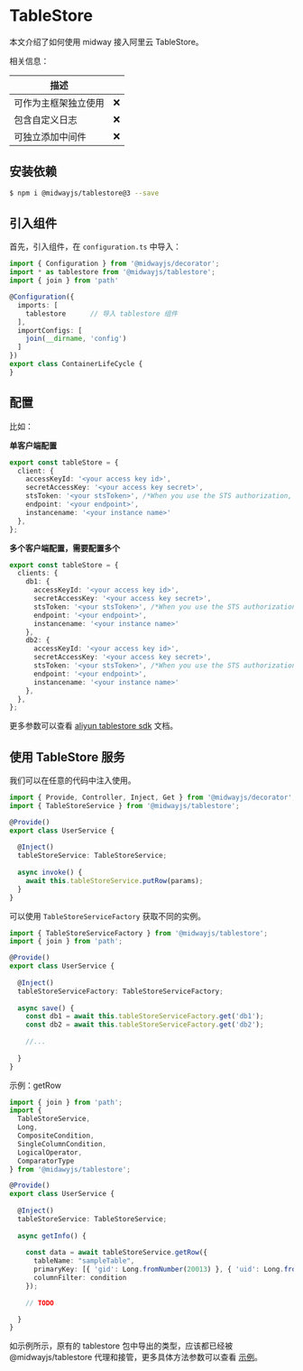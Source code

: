 # TableStore

本文介绍了如何使用 midway 接入阿里云 TableStore。



相关信息：

| 描述                 |      |
| -------------------- | ---- |
| 可作为主框架独立使用 | ❌    |
| 包含自定义日志       | ❌    |
| 可独立添加中间件     | ❌    |



## 安装依赖

```bash
$ npm i @midwayjs/tablestore@3 --save
```

## 引入组件


首先，引入组件，在 `configuration.ts` 中导入：
```typescript
import { Configuration } from '@midwayjs/decorator';
import * as tablestore from '@midwayjs/tablestore';	
import { join } from 'path'

@Configuration({
  imports: [
    tablestore		// 导入 tablestore 组件
  ],
  importConfigs: [
    join(__dirname, 'config')
  ]
})
export class ContainerLifeCycle {
}
```


## 配置


比如：

**单客户端配置**
```typescript
export const tableStore = {
  client: {
    accessKeyId: '<your access key id>',
    secretAccessKey: '<your access key secret>',
    stsToken: '<your stsToken>', /*When you use the STS authorization, you need to fill in. ref:https://help.aliyun.com/document_detail/27364.html*/
    endpoint: '<your endpoint>',
    instancename: '<your instance name>'
  },
};
```


**多个客户端配置，需要配置多个**

```typescript
export const tableStore = {
  clients: {
    db1: {
      accessKeyId: '<your access key id>',
      secretAccessKey: '<your access key secret>',
      stsToken: '<your stsToken>', /*When you use the STS authorization, you need to fill in. ref:https://help.aliyun.com/document_detail/27364.html*/
      endpoint: '<your endpoint>',
      instancename: '<your instance name>'
    },
    db2: {
      accessKeyId: '<your access key id>',
      secretAccessKey: '<your access key secret>',
      stsToken: '<your stsToken>', /*When you use the STS authorization, you need to fill in. ref:https://help.aliyun.com/document_detail/27364.html*/
      endpoint: '<your endpoint>',
      instancename: '<your instance name>'
    },
  },
};
```
更多参数可以查看 [aliyun tablestore sdk](https://github.com/aliyun/aliyun-tablestore-nodejs-sdk) 文档。


## 使用 TableStore 服务


我们可以在任意的代码中注入使用。
```typescript
import { Provide, Controller, Inject, Get } from '@midwayjs/decorator';
import { TableStoreService } from '@midwayjs/tablestore';

@Provide()
export class UserService {
  
  @Inject()
  tableStoreService: TableStoreService;
  
  async invoke() {
    await this.tableStoreService.putRow(params);
  }
}
```


可以使用 `TableStoreServiceFactory` 获取不同的实例。
```typescript
import { TableStoreServiceFactory } from '@midwayjs/tablestore';
import { join } from 'path';

@Provide()
export class UserService {
  
  @Inject()
  tableStoreServiceFactory: TableStoreServiceFactory;
  
  async save() {
    const db1 = await this.tableStoreServiceFactory.get('db1');
    const db2 = await this.tableStoreServiceFactory.get('db2');
    
    //...
   
  }
}
```


示例：getRow
```typescript
import { join } from 'path';
import { 
  TableStoreService, 
  Long, 
  CompositeCondition, 
  SingleColumnCondition, 
  LogicalOperator, 
  ComparatorType 
} from '@midawyjs/tablestore';

@Provide()
export class UserService {
  
  @Inject()
  tableStoreService: TableStoreService;
  
  async getInfo() {
    
    const data = await tableStoreService.getRow({
      tableName: "sampleTable",
      primaryKey: [{ 'gid': Long.fromNumber(20013) }, { 'uid': Long.fromNumber(20013) }],
      columnFilter: condition
    });
    
    // TODO

  }
}
```
如示例所示，原有的 tablestore 包中导出的类型，应该都已经被 @midwayjs/tablestore 代理和接管，更多具体方法参数可以查看 [示例](https://github.com/midwayjs/midway/tree/2.x/packages/tablestore/test/sample)。